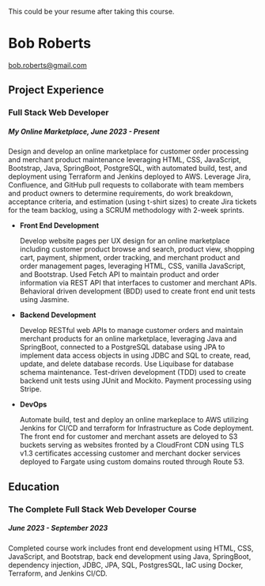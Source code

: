This could be your resume after taking this course.

# Bob Roberts
bob.roberts@gmail.com

## Project Experience
### Full Stack Web Developer

##### My Online Marketplace, June 2023 - Present
Design and develop an online marketplace for customer order processing and merchant product maintenance leveraging HTML, CSS, JavaScript, Bootstrap, Java, SpringBoot, PostgreSQL, with automated build, test, and deployment using Terraform and Jenkins deployed to AWS. Leverage Jira, Confluence, and GitHub pull requests to collaborate with team members and product owners to determine requirements, do work breakdown, acceptance criteria, and estimation (using t-shirt sizes) to create Jira tickets for the team backlog, using a SCRUM methodology with 2-week sprints.

* **Front End Development**

  Develop website pages per UX design for an online marketplace including customer product browse and search, product view, shopping cart, payment, shipment, order tracking, and merchant product and order management pages, leveraging HTML, CSS, vanilla JavaScript, and Bootstrap. Used Fetch API to maintain product and order information via REST API that interfaces to customer and merchant APIs. Behavioral driven development (BDD) used to create front end unit tests using Jasmine.

* **Backend Development**

  Develop RESTful web APIs to manage customer orders and maintain merchant products for an online marketplace, leveraging Java and SpringBoot, connected to a PostgreSQL database using JPA to implement data access objects in using JDBC and SQL to create, read, update, and delete database records. Use Liquibase for database schema maintenance. Test-driven development (TDD) used to create backend unit tests using JUnit and Mockito. Payment processing using Stripe.

* **DevOps**

  Automate build, test and deploy an online markeplace to AWS utilizing Jenkins for CI/CD and terraform for Infrastructure as Code deployment. The front end for customer and merchant assets are deloyed to S3 buckets serving as websites fronted by a CloudFront CDN using TLS v1.3 certificates accessing customer and merchant docker services deployed to Fargate using custom domains routed through Route 53.

## Education

### The Complete Full Stack Web Developer Course

##### June 2023 - September 2023

Completed course work includes front end development using HTML, CSS, JavaScript, and Bootstrap, back end development using Java, SpringBoot, dependency injection, JDBC, JPA, SQL, PostgresSQL, IaC using Docker, Terraform, and Jenkins CI/CD.
